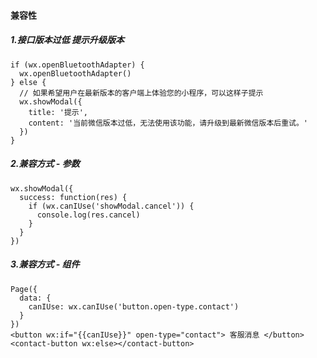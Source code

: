 #### 兼容性
##### 1.接口版本过低 提示升级版本

```
if (wx.openBluetoothAdapter) {
  wx.openBluetoothAdapter()
} else {
  // 如果希望用户在最新版本的客户端上体验您的小程序，可以这样子提示
  wx.showModal({
    title: '提示',
    content: '当前微信版本过低，无法使用该功能，请升级到最新微信版本后重试。'
  })
}
```
##### 2.兼容方式 - 参数

```
wx.showModal({
  success: function(res) {
    if (wx.canIUse('showModal.cancel')) {
      console.log(res.cancel)
    }
  }
})
```
##### 3.兼容方式 - 组件

```
Page({
  data: {
    canIUse: wx.canIUse('button.open-type.contact')
  }
})
<button wx:if="{{canIUse}}" open-type="contact"> 客服消息 </button>
<contact-button wx:else></contact-button>
```
#####